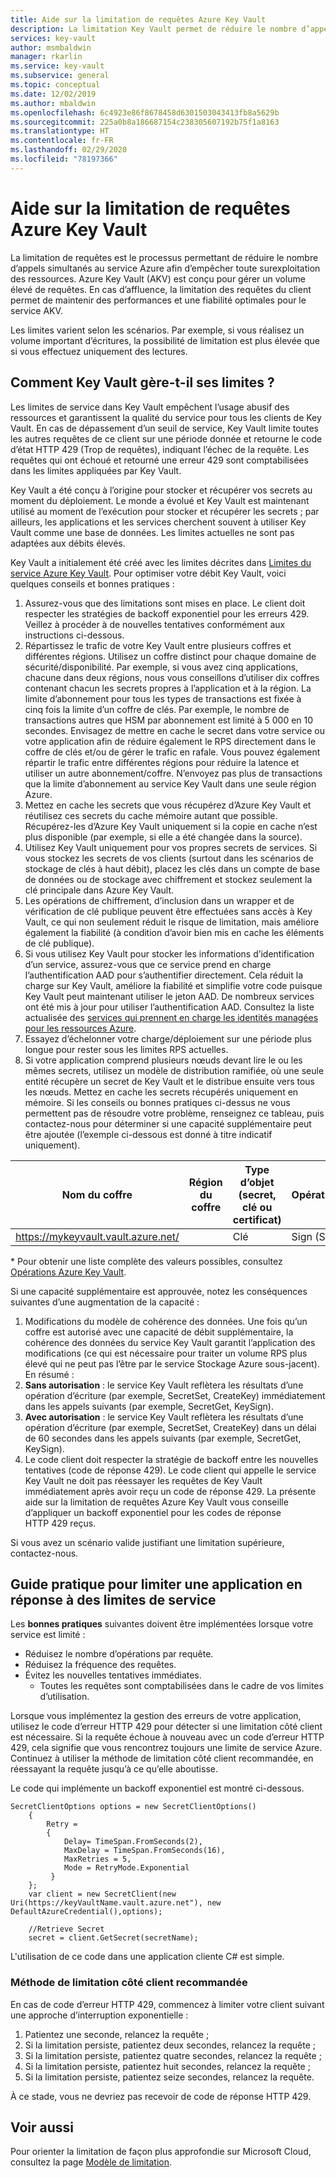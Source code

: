 ```yaml
---
title: Aide sur la limitation de requêtes Azure Key Vault
description: La limitation Key Vault permet de réduire le nombre d’appels simultanés afin d’empêcher toute surexploitation des ressources.
services: key-vault
author: msmbaldwin
manager: rkarlin
ms.service: key-vault
ms.subservice: general
ms.topic: conceptual
ms.date: 12/02/2019
ms.author: mbaldwin
ms.openlocfilehash: 6c4923e86f8678458d6301503043413fb8a5629b
ms.sourcegitcommit: 225a0b8a186687154c238305607192b75f1a8163
ms.translationtype: HT
ms.contentlocale: fr-FR
ms.lasthandoff: 02/29/2020
ms.locfileid: "78197366"
---
```

# <a name="azure-key-vault-throttling-guidance"></a>Aide sur la limitation de requêtes Azure Key Vault

La limitation de requêtes est le processus permettant de réduire le nombre d’appels simultanés au service Azure afin d’empêcher toute surexploitation des ressources. Azure Key Vault (AKV) est conçu pour gérer un volume élevé de requêtes. En cas d’affluence, la limitation des requêtes du client permet de maintenir des performances et une fiabilité optimales pour le service AKV.

Les limites varient selon les scénarios. Par exemple, si vous réalisez un volume important d’écritures, la possibilité de limitation est plus élevée que si vous effectuez uniquement des lectures.

## <a name="how-does-key-vault-handle-its-limits"></a>Comment Key Vault gère-t-il ses limites ?

Les limites de service dans Key Vault empêchent l’usage abusif des ressources et garantissent la qualité du service pour tous les clients de Key Vault. En cas de dépassement d’un seuil de service, Key Vault limite toutes les autres requêtes de ce client sur une période donnée et retourne le code d’état HTTP 429 (Trop de requêtes), indiquant l’échec de la requête. Les requêtes qui ont échoué et retourné une erreur 429 sont comptabilisées dans les limites appliquées par Key Vault. 

Key Vault a été conçu à l’origine pour stocker et récupérer vos secrets au moment du déploiement.  Le monde a évolué et Key Vault est maintenant utilisé au moment de l’exécution pour stocker et récupérer les secrets ; par ailleurs, les applications et les services cherchent souvent à utiliser Key Vault comme une base de données.  Les limites actuelles ne sont pas adaptées aux débits élevés.

Key Vault a initialement été créé avec les limites décrites dans [Limites du service Azure Key Vault](key-vault-service-limits.md).  Pour optimiser votre débit Key Vault, voici quelques conseils et bonnes pratiques :
1. Assurez-vous que des limitations sont mises en place.  Le client doit respecter les stratégies de backoff exponentiel pour les erreurs 429. Veillez à procéder à de nouvelles tentatives conformément aux instructions ci-dessous.
1. Répartissez le trafic de votre Key Vault entre plusieurs coffres et différentes régions.   Utilisez un coffre distinct pour chaque domaine de sécurité/disponibilité.   Par exemple, si vous avez cinq applications, chacune dans deux régions, nous vous conseillons d’utiliser dix coffres contenant chacun les secrets propres à l’application et à la région.  La limite d’abonnement pour tous les types de transactions est fixée à cinq fois la limite d’un coffre de clés. Par exemple, le nombre de transactions autres que HSM par abonnement est limité à 5 000 en 10 secondes. Envisagez de mettre en cache le secret dans votre service ou votre application afin de réduire également le RPS directement dans le coffre de clés et/ou de gérer le trafic en rafale.  Vous pouvez également répartir le trafic entre différentes régions pour réduire la latence et utiliser un autre abonnement/coffre.  N’envoyez pas plus de transactions que la limite d’abonnement au service Key Vault dans une seule région Azure.
1. Mettez en cache les secrets que vous récupérez d’Azure Key Vault et réutilisez ces secrets du cache mémoire autant que possible.  Récupérez-les d’Azure Key Vault uniquement si la copie en cache n’est plus disponible (par exemple, si elle a été changée dans la source). 
1. Utilisez Key Vault uniquement pour vos propres secrets de services.   Si vous stockez les secrets de vos clients (surtout dans les scénarios de stockage de clés à haut débit), placez les clés dans un compte de base de données ou de stockage avec chiffrement et stockez seulement la clé principale dans Azure Key Vault.
1. Les opérations de chiffrement, d’inclusion dans un wrapper et de vérification de clé publique peuvent être effectuées sans accès à Key Vault, ce qui non seulement réduit le risque de limitation, mais améliore également la fiabilité (à condition d’avoir bien mis en cache les éléments de clé publique).
1. Si vous utilisez Key Vault pour stocker les informations d’identification d’un service, assurez-vous que ce service prend en charge l’authentification AAD pour s’authentifier directement. Cela réduit la charge sur Key Vault, améliore la fiabilité et simplifie votre code puisque Key Vault peut maintenant utiliser le jeton AAD.  De nombreux services ont été mis à jour pour utiliser l’authentification AAD.  Consultez la liste actualisée des [services qui prennent en charge les identités managées pour les ressources Azure](../active-directory/managed-identities-azure-resources/services-support-managed-identities.md#azure-services-that-support-managed-identities-for-azure-resources).
1. Essayez d’échelonner votre charge/déploiement sur une période plus longue pour rester sous les limites RPS actuelles.
1. Si votre application comprend plusieurs nœuds devant lire le ou les mêmes secrets, utilisez un modèle de distribution ramifiée, où une seule entité récupère un secret de Key Vault et le distribue ensuite vers tous les nœuds.   Mettez en cache les secrets récupérés uniquement en mémoire.
Si les conseils ou bonnes pratiques ci-dessus ne vous permettent pas de résoudre votre problème, renseignez ce tableau, puis contactez-nous pour déterminer si une capacité supplémentaire peut être ajoutée (l’exemple ci-dessous est donné à titre indicatif uniquement).

| Nom du coffre | Région du coffre | Type d’objet (secret, clé ou certificat) | Opération(s)* | Type de clé | Courbe ou longueur de clé | Clé HSM ?| État stable de RPS requis | Pic de RPS requis |
|--|--|--|--|--|--|--|--|--|
| https://mykeyvault.vault.azure.net/ | | Clé | Sign (Signer) | EC | P-256 | Non | 200 | 1 000 |

\* Pour obtenir une liste complète des valeurs possibles, consultez [Opérations Azure Key Vault](/rest/api/keyvault/key-operations).

Si une capacité supplémentaire est approuvée, notez les conséquences suivantes d’une augmentation de la capacité :
1. Modifications du modèle de cohérence des données. Une fois qu’un coffre est autorisé avec une capacité de débit supplémentaire, la cohérence des données du service Key Vault garantit l’application des modifications (ce qui est nécessaire pour traiter un volume RPS plus élevé qui ne peut pas l’être par le service Stockage Azure sous-jacent).  En résumé :
  1. **Sans autorisation** : le service Key Vault reflètera les résultats d’une opération d’écriture (par exemple, SecretSet, CreateKey) immédiatement dans les appels suivants (par exemple, SecretGet, KeySign).
  1. **Avec autorisation** : le service Key Vault reflètera les résultats d’une opération d’écriture (par exemple, SecretSet, CreateKey) dans un délai de 60 secondes dans les appels suivants (par exemple, SecretGet, KeySign).
1. Le code client doit respecter la stratégie de backoff entre les nouvelles tentatives (code de réponse 429). Le code client qui appelle le service Key Vault ne doit pas réessayer les requêtes de Key Vault immédiatement après avoir reçu un code de réponse 429.  La présente aide sur la limitation de requêtes Azure Key Vault vous conseille d’appliquer un backoff exponentiel pour les codes de réponse HTTP 429 reçus.

Si vous avez un scénario valide justifiant une limitation supérieure, contactez-nous.

## <a name="how-to-throttle-your-app-in-response-to-service-limits"></a>Guide pratique pour limiter une application en réponse à des limites de service

Les **bonnes pratiques** suivantes doivent être implémentées lorsque votre service est limité :
- Réduisez le nombre d’opérations par requête.
- Réduisez la fréquence des requêtes.
- Évitez les nouvelles tentatives immédiates. 
    - Toutes les requêtes sont comptabilisées dans le cadre de vos limites d’utilisation.

Lorsque vous implémentez la gestion des erreurs de votre application, utilisez le code d’erreur HTTP 429 pour détecter si une limitation côté client est nécessaire. Si la requête échoue à nouveau avec un code d’erreur HTTP 429, cela signifie que vous rencontrez toujours une limite de service Azure. Continuez à utiliser la méthode de limitation côté client recommandée, en réessayant la requête jusqu’à ce qu’elle aboutisse.

Le code qui implémente un backoff exponentiel est montré ci-dessous. 
```
SecretClientOptions options = new SecretClientOptions()
    {
        Retry =
        {
            Delay= TimeSpan.FromSeconds(2),
            MaxDelay = TimeSpan.FromSeconds(16),
            MaxRetries = 5,
            Mode = RetryMode.Exponential
         }
    };
    var client = new SecretClient(new Uri(https://keyVaultName.vault.azure.net"), new DefaultAzureCredential(),options);
                                 
    //Retrieve Secret
    secret = client.GetSecret(secretName);
```


L'utilisation de ce code dans une application cliente C# est simple. 

### <a name="recommended-client-side-throttling-method"></a>Méthode de limitation côté client recommandée

En cas de code d’erreur HTTP 429, commencez à limiter votre client suivant une approche d’interruption exponentielle :

1. Patientez une seconde, relancez la requête ;
2. Si la limitation persiste, patientez deux secondes, relancez la requête ;
3. Si la limitation persiste, patientez quatre secondes, relancez la requête ;
4. Si la limitation persiste, patientez huit secondes, relancez la requête ;
5. Si la limitation persiste, patientez seize secondes, relancez la requête.

À ce stade, vous ne devriez pas recevoir de code de réponse HTTP 429.

## <a name="see-also"></a>Voir aussi

Pour orienter la limitation de façon plus approfondie sur Microsoft Cloud, consultez la page [Modèle de limitation](https://docs.microsoft.com/azure/architecture/patterns/throttling).

